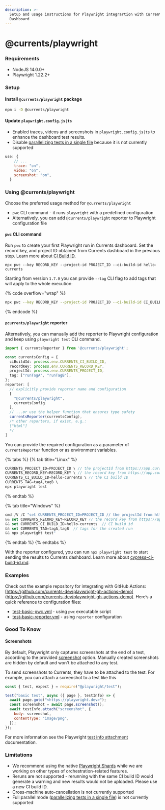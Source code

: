 ```yaml
---
description: >-
  Setup and usage instructions for Playwright integrartion with Currents
  Dashboard
---
```


# @currents/playwright

### Requirements

* NodeJS 14.0.0+
* Playwright 1.22.2+

### Setup

#### Install `@currents/playwright` package

```bash
npm i -D @currents/playwright
```

#### Update `playwright.config.js|ts`

* Enabled traces, videos and screenshots in `playwright.config.js|ts` to enhance the dashboard test results.
* Disable [parallelizing tests in a single file](https://playwright.dev/docs/test-parallel#parallelize-tests-in-a-single-file) because it is not currently supported

```javascript
use: {
    // ...
    trace: "on",
    video: "on",
    screenshot: "on",
  }
```

### Using @currents/playwright

Choose the preferred usage method for `@currents/playwright`&#x20;

* `pwc` CLI command - it runs `playwright` with a predefined configuration
* Alternatively, you can add `@currents/playwright` reporter to Playwright configuration file

#### `pwc` CLI command

Run `pwc` to create your first Playwright run in Currents dashboard. Set the record key, and project ID obtained from Currents dashboard in the previous step. Learn more about [CI Build ID](../guides/cypress-ci-build-id.md).

```
npx pwc --key RECORD_KEY --project-id PROJECT_ID --ci-build-id hello-currents
```

Starting from version `1.7.0` you can provide `--tag` CLI flag to add tags that will apply to the whole execution:

{% code overflow="wrap" %}
```sh
npx pwc --key RECORD_KEY --project-id PROJECT_ID --ci-build-id CI_BUILD_ID --tag tagA,tagB
```
{% endcode %}

#### `@currents/playwright` reporter

Alternatively, you can manually add the reporter to Playwright configuration and keep using `playwright test` CLI command.&#x20;

```typescript
import { currentsReporter } from '@currents/playwright';

const currentsConfig = {
  ciBuildId: process.env.CURRENTS_CI_BUILD_ID,
  recordKey: process.env.CURRENTS_RECORD_KEY,
  projectId: process.env.CURRENTS_PROJECT_ID,
  tag: ["runTagA", "runTagB"],
};
reporter: [
  // explicitly provide reporter name and configuration
  [
    "@currents/playwright",
    currentsConfig
  ],
  // ...or use the helper function that ensures type safety
  currentsReporter(currentsConfig),
  /* other reporters, if exist, e.g.:
  ["html"]
  */
]
```

You can provide the required configuration as a parameter of `currentsReporter` function or as environment variables.&#x20;

{% tabs %}
{% tab title="Linux" %}
```javascript
CURRENTS_PROJECT_ID=PROJECT_ID \ // the projectId from https://app.currents.dev
CURRENTS_RECORD_KEY=RECORD_KEY \ // the record key from https://app.currents.dev
CURRENTS_CI_BUILD_ID=hello-currents \ // the CI build ID 
CURRENTS_TAG=tagA,tagB \
npx playwright test
```
{% endtab %}

{% tab title="Windows" %}
```typescript
cmd /V /C "set CURRENTS_PROJECT_ID=PROJECT_ID // the projectId from https://app.currents.dev
&& set CURRENTS_RECORD_KEY=RECORD_KEY // the record key from https://app.currents.dev
&& set CURRENTS_CI_BUILD_ID=hello-currents  // CI build id
&& set CURRENTS_TAG=tagA,tagB  // tags for the created run
&& npx playwright test"
```
{% endtab %}
{% endtabs %}

With the reporter configured, you can run `npx playwright test` to start sending the results to Currents dashboard. Learn more about [cypress-ci-build-id.md](../guides/cypress-ci-build-id.md "mention").

### Examples

Check out the example repository for integrating with GitHub Actions: [https://github.com/currents-dev/playwright-gh-actions-demo](https://github.com/currents-dev/playwright-gh-actions-demo). Here’s a quick reference to configuration files:

* [test-basic-pwc.yml](https://github.com/currents-dev/playwright-gh-actions-demo/blob/main/.github/workflows/test-basic-pwc.yml) - using `pwc` executable script
* [test-basic-reporter.yml](https://github.com/currents-dev/playwright-gh-actions-demo/blob/main/.github/workflows/test-basic-reporter.yml) - using `reporter` configuration

### Good To Know

#### Screenshots

By default, Playwright only captures screenshots at the end of a test, according to the provided [screenshot](https://playwright.dev/docs/screenshots) option. Manually created screenshots are hidden by default and won't be attached to any test.

To send screenshots to Currents, they have to be attached to the test. For example, you can attach a screenshot to a test like this

```jsx
const { test, expect } = require("@playwright/test");

test("basic test", async ({ page }, testInfo) => {
  await page.goto("<https://playwright.dev>");
  const screenshot = await page.screenshot();
  await testInfo.attach("screenshot", {
    body: screenshot,
    contentType: "image/png",
  });
});
```

For more information see the Playwright [test info attachment](https://playwright.dev/docs/api/class-testinfo#test-info-attach) documentation.

### Limitations

* We recommend using the native [Playwright Shards](https://playwright.dev/docs/test-parallel#shard-tests-between-multiple-machines) while we are working on other types of orchestration-related features.
* Reruns are not supported - rerunning with the same CI build ID would generate a warning and new results would not be uploaded. Please use a new CI build ID.
* Cross-machine auto-cancellation is not currently supported
* Full parallel mode ([parallelizing tests in a single file](https://playwright.dev/docs/test-parallel#parallelize-tests-in-a-single-file)) is not currently supported
